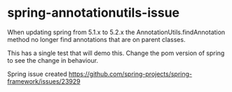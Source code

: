 # spring-annotationutils-issue

When updating spring from 5.1.x to 5.2.x the AnnotationUtils.findAnnotation method no longer find annotations
that are on parent classes.

This has a single test that will demo this. Change the pom version of spring to see the change in behaviour.

Spring issue created
https://github.com/spring-projects/spring-framework/issues/23929
